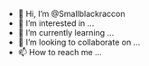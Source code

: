 - 👋 Hi, I’m @Smallblackraccon
- 👀 I’m interested in ...
- 🌱 I’m currently learning ...
- 💞️ I’m looking to collaborate on ...
- 📫 How to reach me ...

<!---
Smallblackraccon/Smallblackraccon is a ✨ special ✨ repository because its `README.md` (this file) appears on your GitHub profile.
You can click the Preview link to take a look at your changes.
--->
